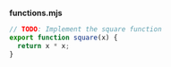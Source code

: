**functions.mjs**
```js
// TODO: Implement the square function
export function square(x) {
  return x * x;
}
```